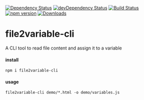 [![Dependency Status](https://david-dm.org/plantain-00/file2variable-cli.svg)](https://david-dm.org/plantain-00/file2variable-cli)
[![devDependency Status](https://david-dm.org/plantain-00/file2variable-cli/dev-status.svg)](https://david-dm.org/plantain-00/file2variable-cli#info=devDependencies)
[![Build Status](https://travis-ci.org/plantain-00/file2variable-cli.svg?branch=master)](https://travis-ci.org/plantain-00/file2variable-cli)
[![npm version](https://badge.fury.io/js/file2variable-cli.svg)](https://badge.fury.io/js/file2variable-cli)
[![Downloads](https://img.shields.io/npm/dm/file2variable-cli.svg)](https://www.npmjs.com/package/file2variable-cli)

# file2variable-cli
A CLI tool to read file content and assign it to a variable

#### install

`npm i file2variable-cli`

#### usage

`file2variable-cli demo/*.html -o demo/variables.js`
